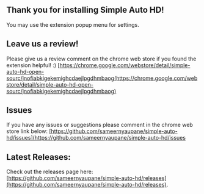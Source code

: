 ## Thank you for installing Simple Auto HD!
You may use the extension popup menu for settings. 

## Leave us a review!

Please give us a review comment on the chrome web store if you found the extension helpful! :)
[https://chrome.google.com/webstore/detail/simple-auto-hd-open-sourc/jnofiabkigekemighcdaejlpgdhmbaog(https://chrome.google.com/webstore/detail/simple-auto-hd-open-sourc/jnofiabkigekemighcdaejlpgdhmbaog)

## Issues
If you have any issues or suggestions please comment in the chrome web store link below:
[https://github.com/sameernyaupane/simple-auto-hd/issues](https://github.com/sameernyaupane/simple-auto-hd/issues

## Latest Releases:

Check out the releases page here: [https://github.com/sameernyaupane/simple-auto-hd/releases](https://github.com/sameernyaupane/simple-auto-hd/releases).
